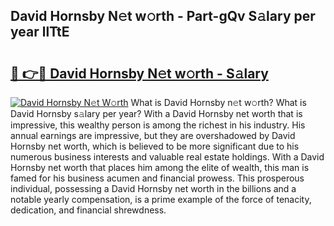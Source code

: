 ## David Hornsby N𝚎t w𝚘rth - Part-gQv S𝚊lary per year llTtE

# <h2><a href="http://gc3srq.nevu.top/?p=David+Hornsby">🔗 👉🔴 David Hornsby N𝚎t w𝚘rth - S𝚊lary</a></h2>

[![David Hornsby N𝚎t W𝚘rth](https://i.imgur.com/Oavwk0R.jpeg)](http://gc3srq.nevu.top/?p=David+Hornsby)
What is David Hornsby n𝚎t w𝚘rth? What is David Hornsby s𝚊lary per year?
With a David Hornsby net worth that is impressive, this wealthy person is among the richest in his industry. His annual earnings are impressive, but they are overshadowed by David Hornsby net worth, which is believed to be more significant due to his numerous business interests and valuable real estate holdings. With a David Hornsby net worth that places him among the elite of wealth, this man is famed for his business acumen and financial prowess. This prosperous individual, possessing a David Hornsby net worth in the billions and a notable yearly compensation, is a prime example of the force of tenacity, dedication, and financial shrewdness.
